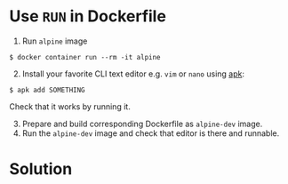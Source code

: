
# Use `RUN` in Dockerfile

1. Run `alpine` image

```console
$ docker container run --rm -it alpine
```

2. Install your favorite CLI text editor e.g. `vim` or `nano` using [apk](https://wiki.alpinelinux.org/wiki/Alpine_Linux_package_management):

```console
$ apk add SOMETHING
```

Check that it works by running it.

3. Prepare and build corresponding Dockerfile as `alpine-dev` image.
4. Run the `alpine-dev` image and check that editor is there and runnable.

# Solution
